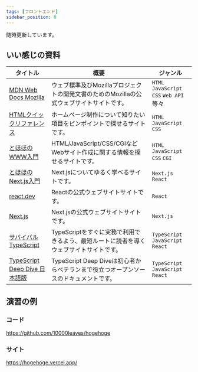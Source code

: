```yaml
---
tags: [フロントエンド]
sidebar_position: 0
---
```


随時更新しています。

## いい感じの資料

| タイトル | 概要 | ジャンル |
| --- | --- | --- |
| [MDN Web Docs Mozilla](https://developer.mozilla.org/ja/docs/Web) | ウェブ標準及びMozillaプロジェクトの開発文書のためのMozillaの公式ウェブサイトサイトです。 | `HTML` `JavaScript` `CSS` `Web API` 等々 |
| [HTMLクイックリファレンス](https://www.htmq.com/) | ホームページ制作について知りたい項目をピンポイントで探せるサイトです。 | `HTML` `JavaScript` `CSS` |
| [とほほのWWW入門](https://www.tohoho-web.com/www.htm) | HTML/JavaScript/CSS/CGIなどWebサイト作成に関する情報を探せるサイトです。 | `HTML` `JavaScript` `CSS` `CGI` |
| [とほほのNext.js入門](https://www.tohoho-web.com/ex/nextjs.html) | Next.jsについてゆるく学べるサイトです。 | `Next.js` `React` |
| [react.dev](https://ja.react.dev/)  | Reactの公式ウェブサイトサイトです。 | `React` |
| [Next.js](https://nextjs.org/)  | Next.jsの公式ウェブサイトサイトです。 | `Next.js` |
| [サバイバルTypeScript](https://typescriptbook.jp/) | TypeScriptをすぐに実務で利用できるよう、最短ルートに読者を導くウェブサイトサイトです。 | `TypeScript` `JavaScript` `React` |
| [TypeScript Deep Dive 日本語版](https://typescript-jp.gitbook.io/deep-dive/) | TypeScript Deep Diveは初心者からベテランまで役立つオープンソースのドキュメントです。 | `TypeScript` `JavaScript` `React` |

## 演習の例
### コード
https://github.com/10000leaves/hogehoge

### サイト
https://hogehoge.vercel.app/
